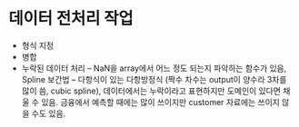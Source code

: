 # 데이터 전처리 작업
 - 형식 지정
 - 병합
 - 누락된 데이터 처리 – NaN을 array에서 어느 정도 되는지 파악하는 함수가 있음, Spline 보간법 – 다항식이 있는 다항방정식 (짝수 차수는 output이 양수라 3차를 많이 씀, cubic spline), 데이터에서는 누락이라고 표현하지만 도메인이 있다면 채울 수 있음. 금융에서 예측할 때에는 많이 쓰이지만 customer 자료에는 쓰이지 않을 수도 있음.
